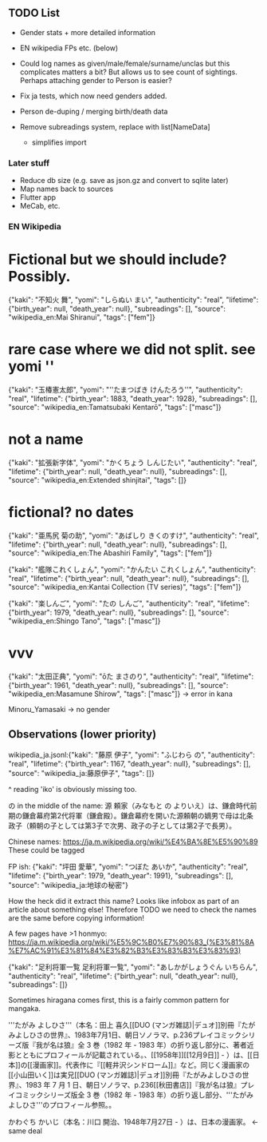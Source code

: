 ## TODO List

 - Gender stats + more detailed information

 - EN wikipedia FPs etc. (below)
 - Could log names as given/male/female/surname/unclas but this
   complicates matters a bit? But allows us to see count of sightings.
   Perhaps attaching gender to Person is easier?

 - Fix ja tests, which now need genders added.

 - Person de-duping / merging birth/death data
 - Remove subreadings system, replace with list[NameData]
   - simplifies import

### Later stuff

 - Reduce db size (e.g. save as json.gz and convert to sqlite later)
 - Map names back to sources
 - Flutter app
 - MeCab, etc.

### EN Wikipedia

# Fictional but we should include? Possibly.
{"kaki": "不知火 舞", "yomi": "しらぬい まい", "authenticity": "real", "lifetime": {"birth_year": null, "death_year": null}, "subreadings": [], "source": "wikipedia_en:Mai Shiranui", "tags": ["fem"]}

# rare case where we did not split. see yomi ''
{"kaki": "玉椿憲太郎", "yomi": "''たまつばき けんたろう''", "authenticity": "real", "lifetime": {"birth_year": 1883, "death_year": 1928}, "subreadings": [], "source": "wikipedia_en:Tamatsubaki Kentarō", "tags": ["masc"]}

# not a name
{"kaki": "拡張新字体", "yomi": "かくちょう しんじたい", "authenticity": "real", "lifetime": {"birth_year": null, "death_year": null}, "subreadings": [], "source": "wikipedia_en:Extended shinjitai", "tags": []}

# fictional? no dates
{"kaki": "亜馬尻 菊の助", "yomi": "あばしり きくのすけ", "authenticity": "real", "lifetime": {"birth_year": null, "death_year": null}, "subreadings": [], "source": "wikipedia_en:The Abashiri Family", "tags": ["fem"]}

{"kaki": "艦隊これくしょん", "yomi": "かんたい これくしょん", "authenticity": "real", "lifetime": {"birth_year": null, "death_year": null}, "subreadings": [], "source": "wikipedia_en:Kantai Collection (TV series)", "tags": ["fem"]}

{"kaki": "楽しんご", "yomi": "たの しんご", "authenticity": "real", "lifetime": {"birth_year": 1979, "death_year": null}, "subreadings": [], "source": "wikipedia_en:Shingo Tano", "tags": ["masc"]}

# vvv
{"kaki": "太田正典", "yomi": "ōた まさのり", "authenticity": "real", "lifetime": {"birth_year": 1961, "death_year": null}, "subreadings": [], "source": "wikipedia_en:Masamune Shirow", "tags": ["masc"]}
 -> error in kana

Minoru_Yamasaki -> no gender

## Observations (lower priority)

wikipedia_ja.jsonl:{"kaki": "藤原 伊子", "yomi": "ふじわら の", "authenticity": "real", "lifetime": {"birth_year": 1167, "death_year": null}, "subreadings": [], "source": "wikipedia_ja:藤原伊子", "tags": []}

 ^ reading 'iko' is obviously missing too.

の in the middle of the name:
源 頼家（みなもと の よりいえ）は、鎌倉時代前期の鎌倉幕府第2代将軍（鎌倉殿）。鎌倉幕府を開いた源頼朝の嫡男で母は北条政子（頼朝の子としては第3子で次男、政子の子としては第2子で長男）。

Chinese names: https://ja.m.wikipedia.org/wiki/%E4%BA%8E%E5%90%89 
  These could be tagged

FP ish:
{"kaki": "坪田 愛華", "yomi": "つぼた あいか", "authenticity": "real", "lifetime": {"birth_year": 1979, "death_year": 1991}, "subreadings": [], "source": "wikipedia_ja:地球の秘密"}

How the heck did it extract this name? Looks like infobox as part of an article about something else!
Therefore TODO we need to check the names are the same before
 copying information!

A few pages have >1 honmyo:
https://ja.m.wikipedia.org/wiki/%E5%9C%B0%E7%90%83_(%E3%81%8A%E7%AC%91%E3%81%84%E3%82%B3%E3%83%B3%E3%83%93)

{"kaki": "足利将軍一覧 足利将軍一覧", "yomi": "あしかがしょうぐん いちらん", "authenticity": "real", "lifetime": {"birth_year": null, "death_year": null}, "subreadings": []}

Sometimes hiragana comes first, this is a fairly common pattern for mangaka.

'''たがみ よしひさ'''（本名：田上 喜久<ref name="duo">[[DUO (マンガ雑誌)|デュオ]]別冊『たがみよしひさの世界』、1983年7月1日、朝日ソノラマ、p.236</ref><ref name="wolf">プレイコミックシリーズ版『我が名は狼』全 3 巻（1982 年 - 1983 年）の折り返し部分に、著者近影とともにプロフィールが記載されている。</ref>、[[1958年]][[12月9日]]<ref name="duo" /><ref name="wolf" /> - ）は、[[日本]]の[[漫画家]]。代表作に『[[軽井沢シンドローム]]』など。同じく漫画家の[[小山田いく]]は実兄<ref>[[DUO (マンガ雑誌)|デュオ]]別冊『たがみよしひさの世界』、1983 年 7 月 1 日、朝日ソノラマ、p.236</ref><ref>[[秋田書店]]『我が名は狼』プレイコミックシリーズ版全 3 巻（1982 年 - 1983 年）の折り返し部分、'''たがみよしひさ'''のプロフィール参照。</ref>。

かわぐち かいじ（本名：川口 開治、1948年7月27日 - ）は、日本の漫画家。 <- same deal
